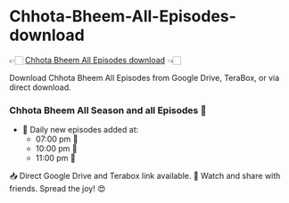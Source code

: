 # Chhota-Bheem-All-Episodes-download

👉🏻 [Chhota Bheem All Episodes download](https://t.me/chhota_bheem_official) 👈🏻

Download Chhota Bheem All Episodes from Google Drive, TeraBox, or via direct download.

### Chhota Bheem All Season and all Episodes 🤩

- 🚀 Daily new episodes added at:
  - 07:00 pm 🥳
  - 10:00 pm 🌟
  - 11:00 pm 🎉

📥 Direct Google Drive and Terabox link available. 
💬 Watch and share with friends. Spread the joy! 😍
